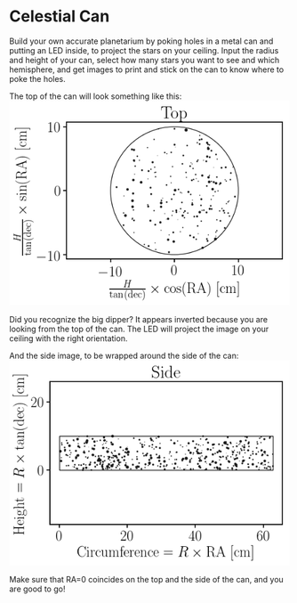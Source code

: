 # Celestial Can

Build your own accurate planetarium by poking holes in a metal can and putting an LED inside, to project the stars on your ceiling.
Input the radius and height of your can, select how many stars you want to see and which hemisphere, and get images to print and stick on the can to know where to poke the holes.

The top of the can will look something like this:
![](figures/top.png)

Did you recognize the big dipper? It appears inverted because you are looking from the top of the can. The LED will project the image on your ceiling with the right orientation.

And the side image, to be wrapped around the side of the can:
![](figures/side.png)

Make sure that RA=0 coincides on the top and the side of the can, and you are good to go!
